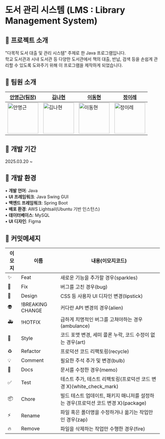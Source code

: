 # 도서 관리 시스템 (LMS : Library Management System)

## :book: 프로젝트 소개

"다목적 도서 대출 및 관리 시스템" 주제로 한 Java 프로그램입니다.  
학교 도서관과 시내 도서관 등 다양한 도서관에서 책의 대출, 반납, 검색 등을 손쉽게 관리할 수 있도록 도와주기 위해 이 프로그램을 제작하게 되었습니다.  
  
## :two_men_holding_hands: 팀원 소개
  
| [안명근(팀장)](https://github.com/Myeonggeun-Ahn)                                                      | [김나현](https://github.com/Comets-nana)                                                                      | [이동현](https://github.com/dhcode2004)                                                                 | [정이레](https://github.com/ile777)                                                                 |
| -------------------------------------------------------------------------------------------------------- | -------------------------------------------------------------------------------------------------------- | -------------------------------------------------------------------------------------------------------- | ------------------------------------------------------------------------------------------------------- |
| <img src="https://avatars.githubusercontent.com/u/199656120?v=4" alt="안명근" width="100" height="100"/> | <img src="https://avatars.githubusercontent.com/u/133929111?v=4" alt="김나현" width="100" height="100"/> | <img src="https://avatars.githubusercontent.com/u/182910862?v=4" alt="이동현" width="100" height="100"/> | <img src="https://avatars.githubusercontent.com/u/210948992?v=4" alt="정이레" width="100" height="100"/> |
  
## :calendar: 개발 기간  
  
2025.03.20 ~  
  
## :wrench: 개발 환경  
  
• **개발 언어**: Java  
• **UI 프레임워크**: Java Swing GUI  
• **백엔드 프레임워크**: Spring Boot  
• **배포 환경**: AWS Lightsail(Ubuntu 기반 인스턴스)  
• **데이터베이스**: MySQL  
• **UI 디자인**: Figma 

## :speech_balloon: 커밋메세지

|이모지|이름|내용(이모지코드)|
|---|--|---|
|✨|Feat|새로운 기능을 추가할 경우(sparkles)|
|🐛|Fix|버그를 고친 경우(bug)|
|💄|Design|CSS 등 사용자 UI 디자인 변경(lipstick)|
|👽|!BREAKING CHANGE|커다란 API 변경의 경우(alien)|
|🚑|!HOTFIX|급하게 치명적인 버그를 고쳐야하는 경우(ambulance)|
|🎨|Style|코드 포맷 변경, 세미 콜론 누락, 코드 수정이 없는 경우(art)|
|♻️|Refactor|프로덕션 코드 리팩토링(recycle)|
|💡|Comment|필요한 주석 추가 및 변경(bulb)|
|📝|Docs|문서를 수정한 경우(memo)|
|✅|Test|테스트 추가, 테스트 리팩토링(프로덕션 코드 변경 X)(white_check_mark)|
|📦|Chore|빌드 테스트 업데이트, 패키지 매니저를 설정하는 경우(프로덕션 코드 변경 X)(package)|
|⚡️|Rename|파일 혹은 폴더명을 수정하거나 옮기는 작업만인 경우(zap)|
|🔥|Remove|파일을 삭제하는 작업만 수행한 경우(fire)|


